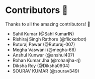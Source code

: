 # Contributors 💜

Thanks to all the amazing contributors! 🎉

- Sahil Kumar (@SahilKumarIN)
- Rishiraj Singh Rathore (@flickerbot)
- Ruturaj Pawar (@Ruturaj-007)
- Megha Vaswani (@megha-66)
- Anshul Kunwar (@anshul407)
- Rohan Kumar Jha (@rohanjha-rj)
- Diksha Roy (@Diksha0904)
- SOURAV KUMAR (@sourav349)

